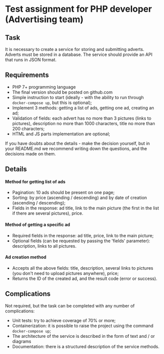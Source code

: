 # Test assignment for PHP developer (Advertising team)
## Task
It is necessary to create a service for storing and submitting adverts. Adverts must be stored in a database. The service should provide an API that runs in JSON format.

## Requirements
* PHP 7+ programming language
* The final version should be posted on github.com
* Simple instruction to start (ideally - with the ability to run through `docker-compose up`, but this is optional);
* Implement 3 methods: getting a list of ads, getting one ad, creating an ad;
* Validation of fields: each advert has no more than 3 pictures (links to pictures), description no more than 1000 characters, title no more than 200 characters;
* HTML and JS parts implementation are optional;

If you have doubts about the details - make the decision yourself, but in your README.md we recommend writing down the questions, and the decisions made on them.

## Details
#### Method for getting list of ads 
* Pagination: 10 ads should be present on one page;
* Sorting: by price (ascending / descending) and by date of creation (ascending / descending);
* Fields in the response: ad title, link to the main picture (the first in the list if there are several pictures), price.

#### Method of getting a specific ad 
* Required fields in the response: ad title, price, link to the main picture;
* Optional fields (can be requested by passing the 'fields' parameter): description, links to all pictures.

#### Ad creation method
* Accepts all the above fields: title, description, several links to pictures (you don't need to upload pictures anywhere), price;
* Returns the ID of the created ad, and the result code (error or success).

## Complications
Not required, but the task can be completed with any number of complications:
* Unit tests: try to achieve coverage of 70% or more;
* Containerization: it is possible to raise the project using the command `docker-compose up`;
* The architecture of the service is described in the form of text and / or diagrams
* Documentation: there is a structured description of the service methods.
